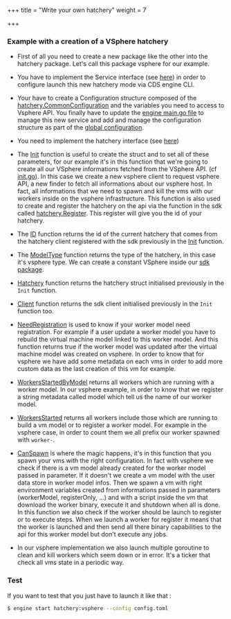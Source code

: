 +++
title = "Write your own hatchery"
weight = 7

+++

### Example with a creation of a VSphere hatchery

* First of all you need to create a new package like the other into the hatchery package. Let's call this package vsphere for our example.

* You have to implement the Service interface (see [here](https://github.com/ovh/cds/blob/master/engine/types.go)) in order to configure launch this new hatchery mode via CDS engine CLI.

* Your have to create a Configuration structure composed of the [hatchery.CommonConfiguration](https://godoc.org/github.com/ovh/cds/sdk/hatchery#CommonConfiguration) and the variables you need to access to Vsphere API. You finally have to update the [engine main.go file](https://github.com/ovh/cds/blob/master/engine/main.go) to manage this new service and add and manage the configuration structure as part of the [global configuration](https://github.com/ovh/cds/blob/master/engine/types.go).

* You need to implement the hatchery interface (see [here](https://godoc.org/github.com/ovh/cds/sdk/hatchery#Interface))

* The [Init](https://godoc.org/github.com/ovh/cds/engine/hatchery/vsphere#HatcheryVSphere.Init) function is useful to create the struct and to set all of these parameters, for our example it's in this function that we're going to create all our VSphere informations fetched from the VSphere API. (cf [init.go](https://godoc.org/github.com/ovh/cds/engine/hatchery/vsphere#HatcheryVSphere.Init)). In this case we create a new vsphere client to request vsphere API, a new finder to fetch all informations about our vsphere host. In fact, all informations that we need to spawn and kill the vms with our workers inside on the vsphere infrastructure. This function is also used to create and register the hatchery on the api via the function in the sdk called [hatchery.Register](https://godoc.org/github.com/ovh/cds/sdk/hatchery#Register). This register will give you the id of your hatchery.

* The [ID](https://godoc.org/github.com/ovh/cds/engine/hatchery/vsphere#HatcheryVSphere.ID) function returns the id of the current hatchery that comes from the hatchery client registered with the sdk previously in the [Init](https://godoc.org/github.com/ovh/cds/engine/hatchery/vsphere#HatcheryVSphere.Init) function.

* The [ModelType](https://godoc.org/github.com/ovh/cds/engine/hatchery/vsphere#HatcheryVSphere.ModelType) function returns the type of the hatchery, in this case it's vsphere type. We can create a constant VSphere inside our [sdk package](https://godoc.org/github.com/ovh/cds/sdk#pkg-constants).

* [Hatchery](https://godoc.org/github.com/ovh/cds/engine/hatchery/vsphere#HatcheryVSphere.Hatchery) function returns the hatchery struct initialised previously in the `Init` function.

* [Client](https://godoc.org/github.com/ovh/cds/engine/hatchery/vsphere#HatcheryVSphere.Client) function returns the sdk client initialised previously in the `Init` function too.

* [NeedRegistration](https://godoc.org/github.com/ovh/cds/engine/hatchery/vsphere#HatcheryVSphere.NeedRegistration) is used to know if your worker model need registration. For example if a user update a worker model you have to rebuild the virtual machine model linked to this worker model. And this function returns true if the worker model was updated after the virtual machine model was created on vsphere. In order to know that for vsphere we have add some metadata on each vms in order to add more custom data as the last creation of this vm for example.

* [WorkersStartedByModel](https://godoc.org/github.com/ovh/cds/engine/hatchery/vsphere#HatcheryVSphere.WorkersStartedByModel) returns all workers which are running with a worker model. In our vsphere example, in order to know that we register a string metadata called model which tell us the name of our worker model.

* [WorkersStarted](https://godoc.org/github.com/ovh/cds/engine/hatchery/vsphere#HatcheryVSphere.WorkersStarted) returns all workers include those which are running to build a vm model or to register a worker model. For example in the vsphere case, in order to count them we all prefix our worker spawned with `worker-`.

* [CanSpawn](https://godoc.org/github.com/ovh/cds/engine/hatchery/vsphere#HatcheryVSphere.CanSpawn) is where the magic happens, it's in this function that you spawn your vms with the right configuration. In fact with vsphere we check if there is a vm model already created for the worker model passed in parameter. If it doesn't we create a vm model with the user data store in worker model infos. Then we spawn a vm with right environment variables created from informations passed in parameters (workerModel, registerOnly, ...) and with a script inside the vm that download the worker binary, execute it and shutdown when all is done. In this function we also check if the worker should be launch to register or to execute steps. When we launch a worker for register it means that the worker is launched and then send all there binary capabilities to the api for this worker model but don't execute any jobs.

* In our vsphere implementation we also launch multiple goroutine to clean and kill workers which seem down or in error. It's a ticker that check all vms state in a periodic way.

### Test

If you want to test that you just have to launch it like that :

```bash
$ engine start hatchery:vsphere --config config.toml
```
